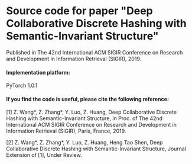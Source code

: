 # Source code for paper "Deep Collaborative Discrete Hashing with Semantic-Invariant Structure"
Published in The 42nd International ACM SIGIR Conference on Research and Development in Information Retrieval (SIGIR), 2019. 

#### Implementation platform: 
PyTorch 1.0.1

#### If you find the code is useful, please cite the following reference: 
[1] Z. Wang*, Z. Zhang*, Y. Luo, Z. Huang, Deep Collaborative Discrete Hashing with Semantic-Invariant Structure, in Proc. of The 42nd International ACM SIGIR Conference on Research and Development in Information Retrieval (SIGIR), Paris, France, 2019.

[2] Z. Wang*, Z. Zhang*, Y. Luo, Z. Huang, Heng Tao Shen, Deep Collaborative Discrete Hashing with Semantic-Invariant Structure, Journal Extension of [1], Under Review.

